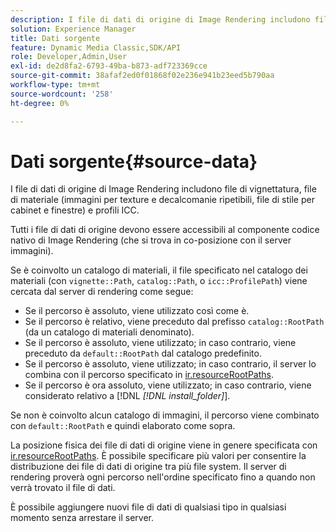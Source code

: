 ```yaml
---
description: I file di dati di origine di Image Rendering includono file di vignettatura, file di materiale (immagini per texture e decalcomanie ripetibili, file di stile per cabinet e finestre) e profili ICC.
solution: Experience Manager
title: Dati sorgente
feature: Dynamic Media Classic,SDK/API
role: Developer,Admin,User
exl-id: de2d8fa2-6793-49ba-b873-adf723369cce
source-git-commit: 38afaf2ed0f01868f02e236e941b23eed5b790aa
workflow-type: tm+mt
source-wordcount: '258'
ht-degree: 0%

---
```


# Dati sorgente{#source-data}

I file di dati di origine di Image Rendering includono file di vignettatura, file di materiale (immagini per texture e decalcomanie ripetibili, file di stile per cabinet e finestre) e profili ICC.

Tutti i file di dati di origine devono essere accessibili al componente codice nativo di Image Rendering (che si trova in co-posizione con il server immagini).

Se è coinvolto un catalogo di materiali, il file specificato nel catalogo dei materiali (con `vignette::Path`, `catalog::Path`, o `icc::ProfilePath`) viene cercata dal server di rendering come segue:

* Se il percorso è assoluto, viene utilizzato così come è.
* Se il percorso è relativo, viene preceduto dal prefisso `catalog::RootPath` (da un catalogo di materiali denominato).
* Se il percorso è assoluto, viene utilizzato; in caso contrario, viene preceduto da `default::RootPath` dal catalogo predefinito.
* Se il percorso è assoluto, viene utilizzato; in caso contrario, il server lo combina con il percorso specificato in [ir.resourceRootPaths](../../../../../../ir-api/server-admin/image-rendering-api-ref/c-ir-server-administration/c-ir-configuration-settings-reference/c-ir-resource-root-folders.md#concept-39a34d2239934079bb396e1bf568a9c2).
* Se il percorso è ora assoluto, viene utilizzato; in caso contrario, viene considerato relativo a [!DNL  *[!DNL install_folder]*].

Se non è coinvolto alcun catalogo di immagini, il percorso viene combinato con `default::RootPath` e quindi elaborato come sopra.

La posizione fisica dei file di dati di origine viene in genere specificata con [ir.resourceRootPaths](../../../../../../ir-api/server-admin/image-rendering-api-ref/c-ir-server-administration/c-ir-configuration-settings-reference/c-ir-resource-root-folders.md#concept-39a34d2239934079bb396e1bf568a9c2). È possibile specificare più valori per consentire la distribuzione dei file di dati di origine tra più file system. Il server di rendering proverà ogni percorso nell&#39;ordine specificato fino a quando non verrà trovato il file di dati.

È possibile aggiungere nuovi file di dati di qualsiasi tipo in qualsiasi momento senza arrestare il server.
